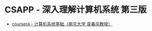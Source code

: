 # CSAPP - 深入理解计算机系统 第三版

* [coursera - 计算机系统基础（南京大学 袁春风教授）](https://www.coursera.org/learn/jisuanji-xitong/)

